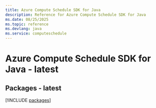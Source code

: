 ```yaml
---
title: Azure Compute Schedule SDK for Java
description: Reference for Azure Compute Schedule SDK for Java
ms.date: 08/25/2025
ms.topic: reference
ms.devlang: java
ms.service: computeschedule
---
```

# Azure Compute Schedule SDK for Java - latest
## Packages - latest
[!INCLUDE [packages](compute-schedule-index.md)]